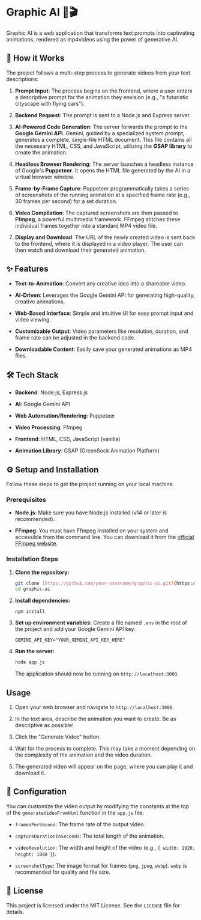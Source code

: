 # Graphic AI 🤖🎬

Graphic AI is a web application that transforms text prompts into captivating animations, rendered as mp4videos using the power of generative AI.

## 🚀 How it Works

The project follows a multi-step process to generate videos from your text descriptions:

1. **Prompt Input**: The process begins on the frontend, where a user enters a descriptive prompt for the animation they envision (e.g., "a futuristic cityscape with flying cars").

2. **Backend Request**: The prompt is sent to a Node.js and Express server.

3. **AI-Powered Code Generation**: The server forwards the prompt to the **Google Gemini API**. Gemini, guided by a specialized system prompt, generates a complete, single-file HTML document. This file contains all the necessary HTML, CSS, and JavaScript, utilizing the **GSAP library** to create the animation.

4. **Headless Browser Rendering**: The server launches a headless instance of Google's **Puppeteer**. It opens the HTML file generated by the AI in a virtual browser window.

5. **Frame-by-Frame Capture**: Puppeteer programmatically takes a series of screenshots of the running animation at a specified frame rate (e.g., 30 frames per second) for a set duration.

6. **Video Compilation**: The captured screenshots are then passed to **Ffmpeg**, a powerful multimedia framework. FFmpeg stitches these individual frames together into a standard MP4 video file.

7. **Display and Download**: The URL of the newly created video is sent back to the frontend, where it is displayed in a video player. The user can then watch and download their generated animation.

## ✨ Features

* **Text-to-Animation**: Convert any creative idea into a shareable video.

* **AI-Driven**: Leverages the Google Gemini API for generating high-quality, creative animations.

* **Web-Based Interface**: Simple and intuitive UI for easy prompt input and video viewing.

* **Customizable Output**: Video parameters like resolution, duration, and frame rate can be adjusted in the backend code.

* **Downloadable Content**: Easily save your generated animations as MP4 files.

## 🛠️ Tech Stack

* **Backend**: Node.js, Express.js

* **AI**: Google Gemini API

* **Web Automation/Rendering**: Puppeteer

* **Video Processing**: Ffmpeg

* **Frontend**: HTML, CSS, JavaScript (vanilla)

* **Animation Library**: GSAP (GreenSock Animation Platform)

## ⚙️ Setup and Installation

Follow these steps to get the project running on your local machine.

### Prerequisites

* **Node.js**: Make sure you have Node.js installed (v14 or later is recommended).

* **FFmpeg**: You must have Ffmpeg installed on your system and accessible from the command line. You can download it from the [official FFmpeg website](https://ffmpeg.org/download.html).

### Installation Steps

1. **Clone the repository:**

   ```bash
   git clone [https://github.com/your-username/graphic-ai.git](https://github.com/your-username/graphic-ai.git)
   cd graphic-ai
   ```

2. **Install dependencies:**

   ```bash
   npm install
   ```

3. **Set up environment variables:**
   Create a file named `.env` in the root of the project and add your Google Gemini API key:

   ```
   GEMINI_API_KEY="YOUR_GEMINI_API_KEY_HERE"
   ```

4. **Run the server:**

   ```bash
   node app.js
   ```

   The application should now be running on `http://localhost:3000`.

## Usage

1. Open your web browser and navigate to `http://localhost:3000`.

2. In the text area, describe the animation you want to create. Be as descriptive as possible!

3. Click the "Generate Video" button.

4. Wait for the process to complete. This may take a moment depending on the complexity of the animation and the video duration.

5. The generated video will appear on the page, where you can play it and download it.

## 🔧 Configuration

You can customize the video output by modifying the constants at the top of the `generateVideoFromHtml` function in the `app.js` file:

* `framesPerSecond`: The frame rate of the output video.

* `captureDurationInSeconds`: The total length of the animation.

* `videoResolution`: The width and height of the video (e.g., `{ width: 1920, height: 1080 }`).

* `screenshotType`: The image format for frames (`png`, `jpeg`, `webp`). `webp` is recommended for quality and file size.

## 📄 License

This project is licensed under the MIT License. See the `LICENSE` file for details.
